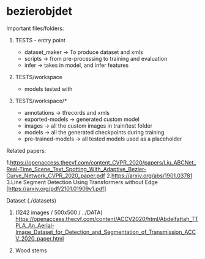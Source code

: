 # bezierobjdet

Important files/folders:

1. TESTS - entry point
    - dataset_maker -> To produce dataset and xmls
    - scripts -> from pre-processing to training and evaluation
    - infer -> takes in model, and infer features
    
2. TESTS/workspace
    - models tested with
    
3. TESTS/workspace/*
    - annotations -> tfrecords and xmls
    - exported-models -> generated custom model
    - images -> all the custom images in train/test folder
    - models -> all the generated checkpoints during training
    - pre-trained-models -> all tested models used as a placeholder

Related papers:

1.https://openaccess.thecvf.com/content_CVPR_2020/papers/Liu_ABCNet_Real-Time_Scene_Text_Spotting_With_Adaptive_Bezier-Curve_Network_CVPR_2020_paper.pdf
2.https://arxiv.org/abs/1901.03781
3.Line Segment Detection Using Transformers without Edge [https://arxiv.org/pdf/2101.01909v1.pdf]

Dataset (./datasets)
1. (1242 images / 500x500 / ../DATA)
https://openaccess.thecvf.com/content/ACCV2020/html/Abdelfattah_TTPLA_An_Aerial-Image_Dataset_for_Detection_and_Segmentation_of_Transmission_ACCV_2020_paper.html

2. Wood stems